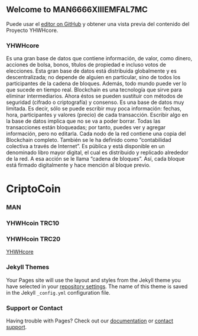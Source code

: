 ## Welcome to MAN6666XIIIEMFAL7MC

Puede usar el [editor on GitHub](https://github.com/MAN6666XIIIEMFAL7MC/MAN6666XIIIEMFAL7MC/edit/gh-pages/index.md) y obtener una vista previa del contenido del Proyecto YHWHcore.

### YHWHcore

Es una gran base de datos que contiene información, de valor, como dinero, acciones de bolsa, bonos, títulos de propiedad e incluso votos de elecciones.
Esta gran base de datos está distribuida globalmente y es descentralizada; no depende de alguien en particular, sino de todos los participantes de la cadena de bloques. Además, todo mundo puede ver lo que sucede en tiempo real. Blockchain es una tecnología que sirve para eliminar intermediarios.
Ahora éstos se pueden sustituir con métodos de seguridad (cifrado o criptografía) y consenso. Es una base de datos muy limitada. Es decir, sólo se puede escribir muy poca información: fechas, hora, participantes y valores (precio) de cada transacción. Escribir algo en la base de datos implica que no se va a poder borrar. Todas las transacciones están bloqueadas; por tanto, puedes ver y agregar información, pero no editarla. Cada nodo de la red contiene una copia del Blockchain completo.
También se le ha definido como “contabilidad colectiva a través de Internet”. Es pública y está disponible en un denominado libro mayor digital, el cual es
distribuido y replicado alrededor de la red. A esa acción se le llama “cadena de bloques”. Así, cada bloque está firmado digitalmente y hace mención al
bloque previo. 

# CriptoCoin

### MAN
### YHWHcoin TRC10
### YHWHcoin TRC20

[YHWHcore](https://www.yhwhcore.webnode.com/) 

### Jekyll Themes

Your Pages site will use the layout and styles from the Jekyll theme you have selected in your [repository settings](https://github.com/MAN6666XIIIEMFAL7MC/MAN6666XIIIEMFAL7MC/settings/pages). The name of this theme is saved in the Jekyll `_config.yml` configuration file.

### Support or Contact

Having trouble with Pages? Check out our [documentation](https://bclap.online/) or [contact support](https://github.com/MAN6666XIIIEMFAL7MC).
